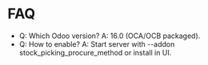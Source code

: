 # FAQ

- Q: Which Odoo version? A: 16.0 (OCA/OCB packaged).
- Q: How to enable? A: Start server with --addon stock_picking_procure_method or install in UI.
